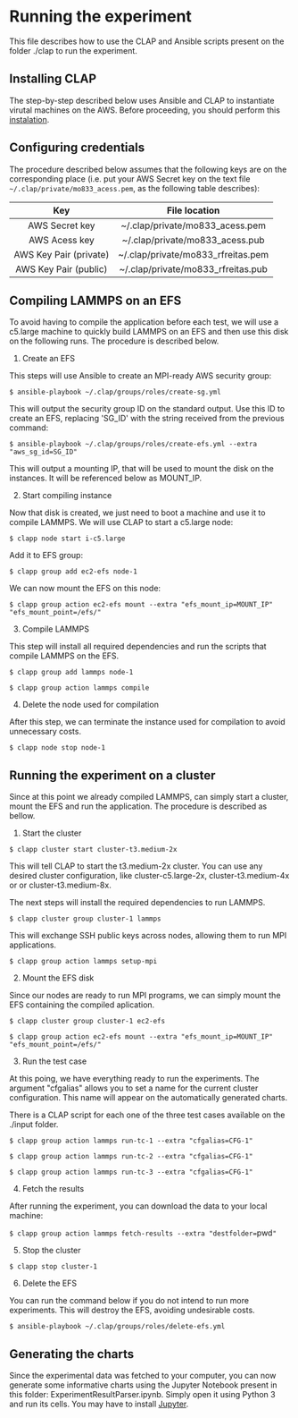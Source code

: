 # Running the experiment
This file describes how to use the CLAP and Ansible scripts present on the folder ./clap to run the experiment.

## Installing CLAP
The step-by-step described below uses Ansible and CLAP to instantiate virutal machines on the AWS. Before proceeding, you should perform this [instalation](https://github.com/lmcad-unicamp/CLAP).


## Configuring credentials
The procedure described below assumes that the following keys are on the corresponding place (i.e. put your AWS Secret key on the text file `~/.clap/private/mo833_acess.pem`, as the following table describes):

|           Key          |            File location           |
|:----------------------:|:----------------------------------:|
|     AWS Secret key     |   ~/.clap/private/mo833_acess.pem  |
|      AWS Acess key     |   ~/.clap/private/mo833_acess.pub  |
| AWS Key Pair (private) | ~/.clap/private/mo833_rfreitas.pem |
|  AWS Key Pair (public) | ~/.clap/private/mo833_rfreitas.pub |

## Compiling LAMMPS on an EFS
To avoid having to compile the application before each test, we will use a c5.large machine to quickly build LAMMPS on an EFS and then use this disk on the following runs. The procedure is described below.

1. Create an EFS

This steps will use Ansible to create an MPI-ready AWS security group:

`$ ansible-playbook ~/.clap/groups/roles/create-sg.yml`

This will output the security group ID on the standard output. Use this ID to create an EFS, replacing 'SG_ID' with the string received from the previous command:

`$ ansible-playbook ~/.clap/groups/roles/create-efs.yml --extra "aws_sg_id=SG_ID"`

This will output a mounting IP, that will be used to mount the disk on the instances. It will be referenced below as MOUNT_IP.

2. Start compiling instance

Now that disk is created, we just need to boot a machine and use it to compile LAMMPS. We will use CLAP to start a c5.large node:

`$ clapp node start i-c5.large `

Add it to EFS group:

`$ clapp group add ec2-efs node-1 `

We can now mount the EFS on this node:

`$ clapp group action ec2-efs mount --extra "efs_mount_ip=MOUNT_IP" "efs_mount_point=/efs/"`


3. Compile LAMMPS

This step will install all required dependencies and run the scripts that compile LAMMPS on the EFS.

`$ clapp group add lammps node-1`

`$ clapp group action lammps compile`


4. Delete the node used for compilation

After this step, we can terminate the instance used for compilation to avoid unnecessary costs.

`$ clapp node stop node-1`

## Running the experiment on a cluster

Since at this point we already compiled LAMMPS, can simply start a cluster, mount the EFS and run the application. The procedure is described as bellow.

1. Start the cluster

`$ clapp cluster start cluster-t3.medium-2x`

This will tell CLAP to start the t3.medium-2x cluster. You can use any desired cluster configuration, like cluster-c5.large-2x, cluster-t3.medium-4x or or cluster-t3.medium-8x.


The next steps will install the required dependencies to run LAMMPS. 

`$ clapp cluster group cluster-1 lammps`

This will exchange SSH public keys across nodes, allowing them to run MPI applications.

`$ clapp group action lammps setup-mpi`


2. Mount the EFS disk

Since our nodes are ready to run MPI programs, we can simply mount the EFS containing the compiled aplication.

`$ clapp cluster group cluster-1 ec2-efs`

`$ clapp group action ec2-efs mount --extra "efs_mount_ip=MOUNT_IP" "efs_mount_point=/efs/"`

3. Run the test case

At this poing, we have everything ready to run the experiments. The argument "cfgalias" allows you to set a name for the current cluster configuration. This name will appear on the automatically generated charts.

There is a CLAP script for each one of the three test cases available on the ./input folder.

`$ clapp group action lammps run-tc-1 --extra "cfgalias=CFG-1"`

`$ clapp group action lammps run-tc-2 --extra "cfgalias=CFG-1"`

`$ clapp group action lammps run-tc-3 --extra "cfgalias=CFG-1"`


4. Fetch the results

After running the experiment, you can download the data to your local machine:

`$ clapp group action lammps fetch-results --extra "destfolder=`pwd`"`

5. Stop the cluster

`$ clapp stop cluster-1`

6. Delete the EFS

You can run the command below if you do not intend to run more experiments. This will destroy the EFS, avoiding undesirable costs.

`$ ansible-playbook ~/.clap/groups/roles/delete-efs.yml`

## Generating the charts

Since the experimental data was fetched to your computer, you can now generate some informative charts using the Jupyter Notebook present in this folder: ExperimentResultParser.ipynb. Simply open it using Python 3 and run its cells. You may have to install [Jupyter](https://jupyter.org/install).
